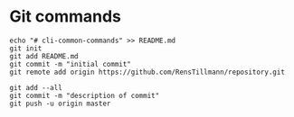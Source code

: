# Git commands

	echo "# cli-common-commands" >> README.md
	git init
	git add README.md
	git commit -m "initial commit"
	git remote add origin https://github.com/RensTillmann/repository.git

	git add --all
	git commit -m "description of commit"
	git push -u origin master
